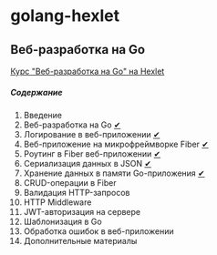 # golang-hexlet

## Веб-разработка на Go

[Курс "Веб-разработка на Go" на Hexlet](https://ru.hexlet.io/courses/go-web-development)

##### Содержание

1. Введение
2. Веб-разработка на Go [✔](go-web-development/2/)
3. Логирование в веб-приложении [✔](go-web-development/3/)
4. Веб-приложение на микрофреймворке Fiber [✔](go-web-development/4/)
5. Роутинг в Fiber веб-приложении [✔](go-web-development/5/)
6. Сериализация данных в JSON [✔](go-web-development/6/)
7. Хранение данных в памяти Go-приложения [✔](go-web-development/7/)
8. CRUD-операции в Fiber
9. Валидация HTTP-запросов
10. HTTP Middleware
11. JWT-авторизация на сервере
12. Шаблонизация в Go
13. Обработка ошибок в веб-приложении
14. Дополнительные материалы
